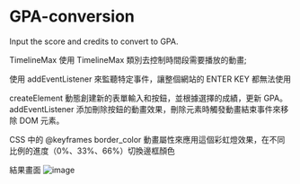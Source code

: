 # GPA-conversion

Input the score and credits to convert to GPA.

TimelineMax 使用 TimelineMax 類別去控制時間段需要播放的動畫;

使用 addEventListener 來監聽特定事件，讓整個網站的 ENTER KEY 都無法使用

createElement 動態創建新的表單輸入和按鈕，並根據選擇的成績，更新 GPA。addEventListener 添加刪除按鈕的動畫效果，刪除元素時觸發動畫結束事件來移除 DOM 元素。

CSS 中的 @keyframes border_color 動畫屬性來應用這個彩虹燈效果，在不同比例的進度（0%、33%、66%）切換邊框顏色

結果畫面
![image](https://github.com/user-attachments/assets/3e24ad44-656a-45c5-9ae1-4a49e38dd710)
